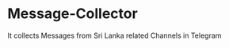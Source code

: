 # Message-Collector
It collects Messages from Sri Lanka related Channels in Telegram

[]("https://github.com/pefbrute/Message-Collector/blob/main/How%20It%20Works.mp4")
